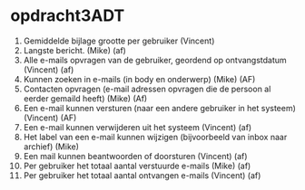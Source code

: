 # opdracht3ADT
1.	Gemiddelde bijlage grootte per gebruiker		(Vincent)
2.	Langste bericht.		(Mike) (af)
3.	Alle e-mails opvragen van de gebruiker, geordend op ontvangstdatum		(Vincent) (af)
4.	Kunnen zoeken in e-mails (in body en onderwerp)	(Mike) (AF)
5.	Contacten opvragen (e-mail adressen opvragen die de persoon al eerder gemaild heeft)	(Mike) (Af)
6.	Een e-mail kunnen versturen (naar een andere gebruiker in het systeem)		(Vincent) (AF)
7.	Een e-mail kunnen verwijderen uit het systeem		(Vincent) (af)
8.	Het label van een e-mail kunnen wijzigen (bijvoorbeeld van inbox naar archief)		(Mike)
9.	Een mail kunnen beantwoorden of doorsturen		(Vincent) (af)
10.	Per gebruiker het totaal aantal verstuurde e-mails	(Mike) (af)
11.	Per gebruiker het totaal aantal ontvangen e-mails	(Vincent) (af)

